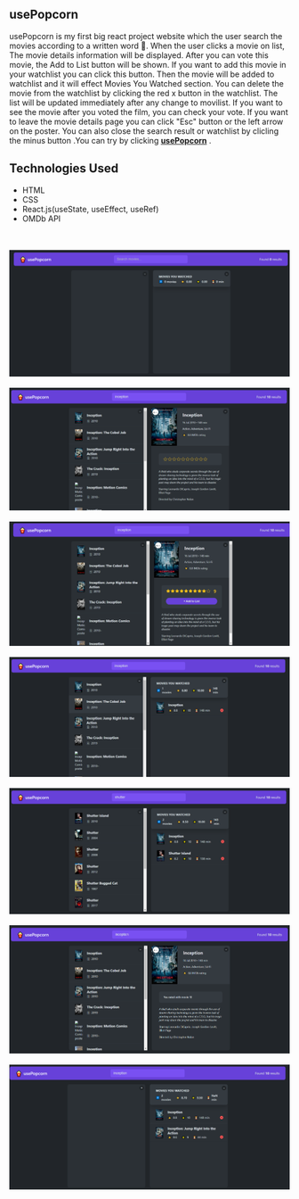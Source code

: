 ## usePopcorn

usePopcorn is my first big react project website which the user search the movies according to a written word 🎊. When the user clicks a movie on list, The movie details information will be displayed. After you can vote this movie, the Add to List button will be shown. If you want to add this movie in your watchlist you can click this button. Then the movie will be added to watchlist and it will effect Movies You Watched section. You can delete the movie from the watchlist by clicking the red x button in the watchlist. The list will be updated immediately after any change to movilist. If you want to see the movie after you voted the film, you can check your vote. If you want to leave the movie details page you can click "Esc" button or the left arrow on the poster. You can also close the search result or watchlist by clicling the minus button .You can try by clicking <strong>[usePopcorn](https://use-popcorn-gldn.netlify.app/)</strong>  .

## Technologies Used

- HTML
- CSS
- React.js(useState, useEffect, useRef)
- OMDb API

<br/>

 <br/> 
   <img src="./ReadME__img/usePopcorn--1.png" alt="usePopcorn">
<br/>
 <br/> 
   <img src="./ReadME__img/usePopcorn--2.png" alt="usePopcorn">
<br/>
 <br/> 
   <img src="./ReadME__img/usePopcorn--3.png" alt="usePopcorn">
<br/>
 <br/> 
   <img src="./ReadME__img/usePopcorn--4.png" alt="usePopcorn">
<br/>
 <br/> 
   <img src="./ReadME__img/usePopcorn--5.png" alt="usePopcorn">
<br/>
 <br/> 
   <img src="./ReadME__img/usePopcorn--6.png" alt="usePopcorn">
<br/>
 <br/> 
   <img src="./ReadME__img/usePopcorn--7.png" alt="usePopcorn">
<br/>
